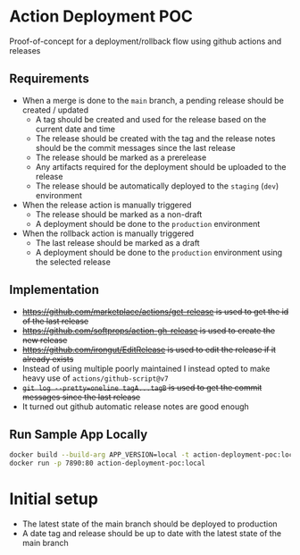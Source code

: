 # Action Deployment POC

Proof-of-concept for a deployment/rollback flow using github actions and releases

## Requirements

- When a merge is done to the `main` branch, a pending release should be created / updated
  - A tag should be created and used for the release based on the current date and time
  - The release should be created with the tag and the release notes should be the commit messages since the last release
  - The release should be marked as a prerelease
  - Any artifacts required for the deployment should be uploaded to the release
  - The release should be automatically deployed to the `staging` (`dev`) environment
- When the release action is manually triggered
  - The release should be marked as a non-draft
  - A deployment should be done to the `production` environment
- When the rollback action is manually triggered
  - The last release should be marked as a draft
  - A deployment should be done to the `production` environment using the selected release

## Implementation

- ~~https://github.com/marketplace/actions/get-release is used to get the id of the last release~~
- ~~https://github.com/softprops/action-gh-release is used to create the new release~~
- ~~https://github.com/irongut/EditRelease is used to edit the release if it already exists~~
- Instead of using multiple poorly maintained I instead opted to make heavy use of `actions/github-script@v7`
- ~~`git log --pretty=oneline tagA...tagB` is used to get the commit messages since the last release~~
- It turned out github automatic release notes are good enough

## Run Sample App Locally

```sh
docker build --build-arg APP_VERSION=local -t action-deployment-poc:local .
docker run -p 7890:80 action-deployment-poc:local
```

# Initial setup

- The latest state of the main branch should be deployed to production
- A date tag and release should be up to date with the latest state of the main branch
